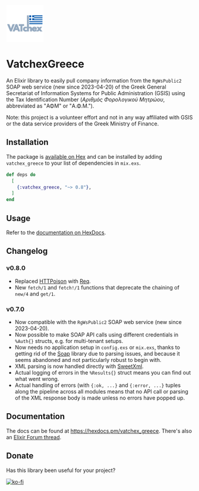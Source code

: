 <img src="./assets/logo.png" width="100" height="100">

# VatchexGreece

An Elixir library to easily pull company information from the `RgWsPublic2` SOAP web service (new since 2023-04-20) of the Greek General Secretariat of Information Systems for Public Administration (GSIS) using the Tax Identification Number (_Αριθμός Φορολογικού Μητρώου_, abbreviated as "ΑΦΜ" or "Α.Φ.Μ.").

Note: this project is a volunteer effort and not in any way affiliated with GSIS or the data service providers of the Greek Ministry of Finance.

## Installation

The package is [available on Hex](https://hex.pm/packages/vatchex_greece) and can be installed
by adding `vatchex_greece` to your list of dependencies in `mix.exs`.

```elixir
def deps do
  [
    {:vatchex_greece, "~> 0.8"},
  ]
end
```

## Usage

Refer to the [documentation on HexDocs](https://hexdocs.pm/vatchex_greece/VatchexGreece.html).

## Changelog

### v0.8.0

- Replaced [HTTPoison](https://hex.pm/packages/httpoison) with [Req](https://hex.pm/packages/req).
- New `fetch/1` and `fetch!/1` functions that deprecate the chaining of `new/4` and `get/1`.

### v0.7.0

- Now compatible with the `RgWsPublic2` SOAP web service (new since 2023-04-20).
- Now possible to make SOAP API calls using different credentials in `%Auth{}` structs, e.g. for multi-tenant setups.
- Now needs no application setup in `config.exs` or `mix.exs`, thanks to getting rid of the [Soap](https://github.com/elixir-soap/soap) library due to parsing issues, and because it seems abandoned and not particularly robust to begin with.
- XML parsing is now handled directly with [SweetXml](https://hexdocs.pm/sweet_xml/SweetXml.html).
- Actual logging of errors in the `%Results{}` struct means you can find out what went wrong.
- Actual handling of errors (with `{:ok, ...}` and `{:error, ...}` tuples along the pipeline across all modules means that no API call or parsing of the XML response body is made unless no errors have popped up.

## Documentation

The docs can be found at <https://hexdocs.pm/vatchex_greece>. There's also an [Elixir Forum thread](https://elixirforum.com/t/vatchexgreece-a-library-for-retrieving-greek-company-info-from-the-soap-web-service-of-gsis-using-the-vat-id/54425).

## Donate

Has this library been useful for your project? 

[![ko-fi](https://ko-fi.com/img/githubbutton_sm.svg)](https://ko-fi.com/V7V119L07A)
